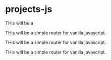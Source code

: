 # projects-js

THis will be a 

THis will be a simple router for vanilla javascript.

THis will be a simple router for vanilla javascript.

THis will be a simple router for vanilla javascript.
